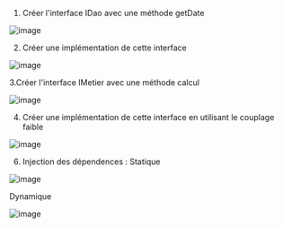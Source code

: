 1. Créer l'interface IDao avec une méthode getDate


 ![image](https://github.com/mehdihrm/demoInjectionDepP1/assets/83135160/1b2df084-b83e-4e22-9e69-8b676b50a1f4)

2. Créer une implémentation de cette interface


![image](https://github.com/mehdihrm/demoInjectionDepP1/assets/83135160/ac442087-d74c-4863-8c6a-22be1fa5e18f)

3.Créer l'interface IMetier avec une méthode calcul


![image](https://github.com/mehdihrm/demoInjectionDepP1/assets/83135160/e6649485-6145-4634-a457-83938d1714c5)


4. Créer une implémentation de cette interface en utilisant le couplage faible

   
![image](https://github.com/mehdihrm/demoInjectionDepP1/assets/83135160/1add4756-6b72-4020-9b19-70014322fba4)


6. Injection des dépendences :
Statique


![image](https://github.com/mehdihrm/demoInjectionDepP1/assets/83135160/0b70f1ce-4a8f-4f81-8373-69f442f27cdf)


Dynamique


![image](https://github.com/mehdihrm/demoInjectionDepP1/assets/83135160/89914942-b2ee-49a8-9685-b90cfd57f8c8)

   
